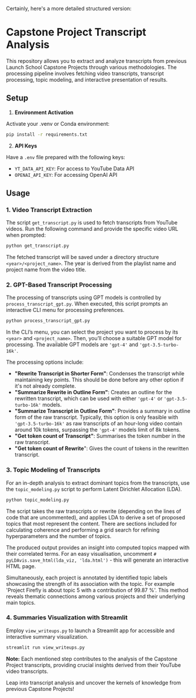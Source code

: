 Certainly, here's a more detailed structured version:

# Capstone Project Transcript Analysis

This repository allows you to extract and analyze transcripts from previous Launch School Capstone Projects through various methodologies. The processing pipeline involves fetching video transcripts, transcript processing, topic modeling, and interactive presentation of results.

## Setup

1. **Environment Activation**

Activate your .venv or Conda environment:

```bash
pip install -r requirements.txt
```

2. **API Keys**

Have a `.env` file prepared with the following keys:
  - `YT_DATA_API_KEY`: For access to YouTube Data API
  - `OPENAI_API_KEY`: For accessing OpenAI API

## Usage

### 1. Video Transcript Extraction

The script `get_transcript.py` is used to fetch transcripts from YouTube videos. Run the following command and provide the specific video URL when prompted:

```bash
python get_transcript.py
```

The fetched transcript will be saved under a directory structure `<year>/<project_name>`. The year is derived from the playlist name and project name from the video title.

### 2. GPT-Based Transcript Processing 

The processing of transcripts using GPT models is controlled by `process_transcript_gpt.py`. When executed, this script prompts an interactive CLI menu for processing preferences.

```bash
python process_transcript_gpt.py
```

In the CLI’s menu, you can select the project you want to process by its `<year>` and `<project_name>`. Then, you’ll choose a suitable GPT model for processing. The available GPT models are `'gpt-4'` and `'gpt-3.5-turbo-16k'`. 

The processing options include:
- **"Rewrite Transcript in Shorter Form"**: Condenses the transcript while maintaining key points. This should be done before any other option if it's not already complete.
- **"Summarize Rewrite in Outline Form"**: Creates an outline for the rewritten transcript, which can be used with either `'gpt-4'` or `'gpt-3.5-turbo-16k'` models.
- **"Summarize Transcript in Outline Form"**: Provides a summary in outline form of the raw transcript. Typically, this option is only feasible with `'gpt-3.5-turbo-16k'` as raw transcripts of an hour-long video contain around 10k tokens, surpassing the `'gpt-4'` models limit of 8k tokens.
- **"Get token count of Transcript"**: Summarises the token number in the raw transcript.
- **"Get token count of Rewrite**": Gives the count of tokens in the rewritten transcript.

### 3. Topic Modeling of Transcripts

For an in-depth analysis to extract dominant topics from the transcripts, use the `topic_modeling.py` script to perform Latent Dirichlet Allocation (LDA).

```bash
python topic_modeling.py
```

The script takes the raw transcripts or rewrite (depending on the lines of code that are uncommented), and applies LDA to derive a set of proposed topics that most represent the content. There are sections included for calculating coherence and performing a grid search for refining hyperparameters and the number of topics. 

The produced output provides an insight into computed topics mapped with their correlated terms. For an easy visualisation, uncomment `# pyLDAvis.save_html(lda_viz, 'lda.html')` - this will generate an interactive HTML page.

Simultaneously, each project is annotated by identified topic labels showcasing the strength of its association with the topic. For example 'Project  Firefly  is about topic  5  with a contribution of  99.87 %'. This method reveals thematic connections among various projects and their underlying main topics.

### 4. Summaries Visualization with Streamlit

Employ `view_writeups.py` to launch a Streamlit app for accessible and interactive summary visualization.

```bash
streamlit run view_writeups.py
```

**Note:** Each mentioned step contributes to the analysis of the Capstone Project transcripts, providing crucial insights derived from their YouTube video transcripts.

Leap into transcript analysis and uncover the kernels of knowledge from previous Capstone Projects!